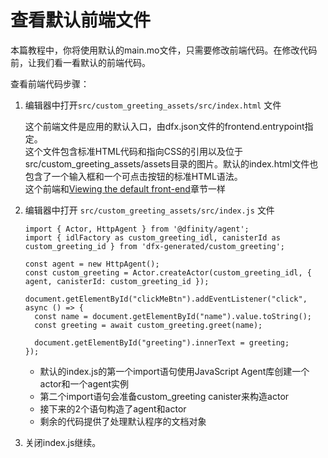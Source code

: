 # 查看默认前端文件



本篇教程中，你将使用默认的main.mo文件，只需要修改前端代码。在修改代码前，让我们看一看默认的前端代码。

查看前端代码步骤：

1. 编辑器中打开`src/custom_greeting_assets/src/index.html` 文件



   这个前端文件是应用的默认入口，由dfx.json文件的frontend.entrypoint指定。   
   这个文件包含标准HTML代码和指向CSS的引用以及位于src/custom\_greeting\_assets/assets目录的图片。默认的index.html文件也包含了一个输入框和一个可点击按钮的标准HTML语法。   
   这个前端和[Viewing the default front-end](https://github.com/chengshuzhi/DfinityTutorials/tree/67efaf95e3f292cfe2fc958ffec63d10ccf7a6f9/si-.-jiao-cheng/1.-tan-suo-mo-ren-xiang-mu)章节一样

2. 编辑器中打开 `src/custom_greeting_assets/src/index.js` 文件

   ```text
   import { Actor, HttpAgent } from '@dfinity/agent';
   import { idlFactory as custom_greeting_idl, canisterId as custom_greeting_id } from 'dfx-generated/custom_greeting';

   const agent = new HttpAgent();
   const custom_greeting = Actor.createActor(custom_greeting_idl, { agent, canisterId: custom_greeting_id });

   document.getElementById("clickMeBtn").addEventListener("click", async () => {
     const name = document.getElementById("name").value.toString();
     const greeting = await custom_greeting.greet(name);

     document.getElementById("greeting").innerText = greeting;
   });
   ```

   * 默认的index.js的第一个import语句使用JavaScript Agent库创建一个actor和一个agent实例
   * 第二个import语句会准备custom\_greeting canister来构造actor
   * 接下来的2个语句构造了agent和actor
   * 剩余的代码提供了处理默认程序的文档对象

3. 关闭index.js继续。

